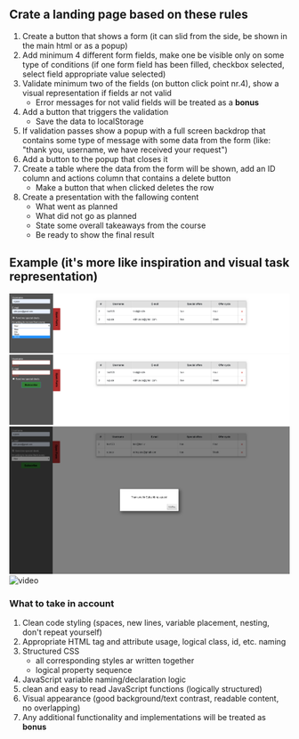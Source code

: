 ## Crate a landing page based on these rules
1. Create a button that shows a form (it can slid from the side, be shown in the main html or as a popup)
2. Add minimum 4 different form fields, make one be visible only on some type of conditions (if one form field has been filled, checkbox selected, select field appropriate value selected)
3. Validate minimum two of the fields (on button click point nr.4), show a visual representation if fields ar not valid
    * Error messages for not valid fields will be treated as a **bonus**
4. Add a button that triggers the validation
    * Save the data to localStorage
5. If validation passes show a popup with a full screen backdrop that contains some type of message with some data from the form (like: "thank you, username, we have received your request")
6. Add a button to the popup that closes it
7. Create a table where the data from the form will be shown, add an ID column and actions column that contains a delete button
   * Make a button that when clicked deletes the row
8. Create a presentation with the fallowing content
    * What went as planned
    * What did not go as planned
    * State some overall takeaways from the course
    * Be ready to show the final result

## Example (it's more like inspiration and visual task representation)
![Opened form, filled](img/task-1-open-form-filled.png)
![Opened form, validation error](img/task-1-open-form-validation-error.png)
![Popup](img/task-1-popup.png)
![video](img/task-1-example.gif)

### What to take in account
1. Clean code styling (spaces, new lines, variable placement, nesting, don't repeat yourself)
2. Appropriate HTML tag and attribute usage, logical class, id, etc. naming
3. Structured CSS
   * all corresponding styles ar written together
   * logical property sequence
4. JavaScript variable naming/declaration logic
5. clean and easy to read JavaScript functions (logically structured)
6. Visual appearance (good background/text contrast, readable content, no overlapping)
7. Any additional functionality and implementations will be treated as **bonus** 